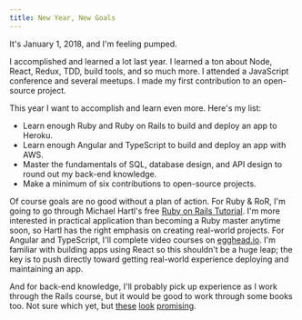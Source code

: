 ```yaml
---
title: New Year, New Goals
---
```


It's January 1, 2018, and I'm feeling pumped.

I accomplished and learned a lot last year. I learned a ton about Node, React, Redux, TDD, build tools, and so much more. I attended a JavaScript conference and several meetups. I made my first contribution to an open-source project.

This year I want to accomplish and learn even more. Here's my list:

* Learn enough Ruby and Ruby on Rails to build and deploy an app to Heroku.
* Learn enough Angular and TypeScript to build and deploy an app with AWS.
* Master the fundamentals of SQL, database design, and API design to round out my back-end knowledge.
* Make a minimum of six contributions to open-source projects.

Of course goals are no good without a plan of action. For Ruby & RoR, I'm going to go through Michael Hartl's free [Ruby on Rails Tutorial](https://www.railstutorial.org/book). I'm more interested in practical application than becoming a Ruby master anytime soon, so Hartl has the right emphasis on creating real-world projects. For Angular and TypeScript, I'll complete video courses on [egghead.io](https://egghead.io). I'm familiar with building apps using React so this shouldn't be a huge leap; the key is to push directly toward getting real-world experience deploying and maintaining an app.

And for back-end knowledge, I'll probably pick up experience as I work through the Rails course, but it would be good to work through some books too. Not sure which yet, but [these](https://www.amazon.com/SQL-Queries-Mere-Mortals-Hands/dp/0321992474) [look](https://www.amazon.com/Database-Design-Mere-Mortals-Hands/dp/0321884493) [promising](https://www.amazon.com/RESTful-Web-Services-Cookbook-Scalability/dp/0596801688).
